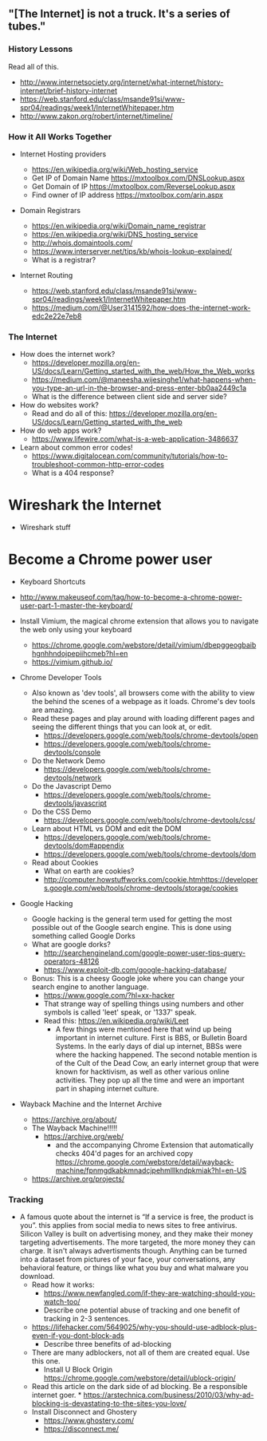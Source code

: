 ## "[The Internet] is not a truck. It's a series of tubes."

### History Lessons
Read all of this.
* http://www.internetsociety.org/internet/what-internet/history-internet/brief-history-internet
* https://web.stanford.edu/class/msande91si/www-spr04/readings/week1/InternetWhitepaper.htm
* http://www.zakon.org/robert/internet/timeline/


### How it All Works Together
* Internet Hosting providers  
   * https://en.wikipedia.org/wiki/Web_hosting_service
   * Get IP of Domain Name https://mxtoolbox.com/DNSLookup.aspx
   * Get Domain of IP https://mxtoolbox.com/ReverseLookup.aspx
   * Find owner of IP address https://mxtoolbox.com/arin.aspx
  
* Domain Registrars
   * https://en.wikipedia.org/wiki/Domain_name_registrar
   * https://en.wikipedia.org/wiki/DNS_hosting_service
   * http://whois.domaintools.com/
   * https://www.interserver.net/tips/kb/whois-lookup-explained/
   * What is a registrar?
   
* Internet Routing 
   * https://web.stanford.edu/class/msande91si/www-spr04/readings/week1/InternetWhitepaper.htm
   * https://medium.com/@User3141592/how-does-the-internet-work-edc2e22e7eb8
   
### The Internet

* How does the internet work?
   * https://developer.mozilla.org/en-US/docs/Learn/Getting_started_with_the_web/How_the_Web_works
   * https://medium.com/@maneesha.wijesinghe1/what-happens-when-you-type-an-url-in-the-browser-and-press-enter-bb0aa2449c1a
   * What is the difference between client side and server side? 
* How do websites work?
    * Read and do all of this: https://developer.mozilla.org/en-US/docs/Learn/Getting_started_with_the_web
* How do web apps work? 
    * https://www.lifewire.com/what-is-a-web-application-3486637
* Learn about common error codes! 
	* https://www.digitalocean.com/community/tutorials/how-to-troubleshoot-common-http-error-codes
	* What is a 404 response?


# Wireshark the Internet
* Wireshark stuff


# Become a Chrome power user
* Keyboard Shortcuts
 * http://www.makeuseof.com/tag/how-to-become-a-chrome-power-user-part-1-master-the-keyboard/
 * Install Vimium, the magical chrome extension that allows you to navigate the web only using your keyboard
     * https://chrome.google.com/webstore/detail/vimium/dbepggeogbaibhgnhhndojpepiihcmeb?hl=en
     * https://vimium.github.io/
* Chrome Developer Tools
    * Also known as 'dev tools', all browsers come with the ability to view the behind the scenes of a webpage as it loads. Chrome's dev tools are amazing. 
    * Read these pages and play around with loading different pages and seeing the different things that you can look at, or edit.
       * https://developers.google.com/web/tools/chrome-devtools/open
       * https://developers.google.com/web/tools/chrome-devtools/console
    * Do the Network Demo
        * https://developers.google.com/web/tools/chrome-devtools/network
    * Do the Javascript Demo
        * https://developers.google.com/web/tools/chrome-devtools/javascript
    * Do the CSS Demo
        * https://developers.google.com/web/tools/chrome-devtools/css/
    * Learn about HTML vs DOM and edit the DOM
        * https://developers.google.com/web/tools/chrome-devtools/dom#appendix
        * https://developers.google.com/web/tools/chrome-devtools/dom
    * Read about Cookies
        *  What on earth are cookies?
        * http://computer.howstuffworks.com/cookie.htmhttps://developers.google.com/web/tools/chrome-devtools/storage/cookies
* Google Hacking
     * Google hacking is the general term used for getting the most possible out of the Google search engine. This is done using something called Google Dorks
     * What are google dorks?
        * http://searchengineland.com/google-power-user-tips-query-operators-48126
        * https://www.exploit-db.com/google-hacking-database/ 
     * Bonus: This is a cheesy Google joke where you can change your search engine to another language. 
        * https://www.google.com/?hl=xx-hacker
        * That strange way of spelling things using numbers and other symbols is called 'leet' speak, or '1337' speak.
        * Read this: https://en.wikipedia.org/wiki/Leet
           * A few things were mentioned here that wind up being important in internet culture. First is BBS, or Bulletin Board Systems. In the early days of dial up internet, BBSs were where the hacking happened. The second notable mention is of the Cult of the Dead Cow, an early internet group that were known for hacktivism, as well as other various online activities. They pop up all the time and were an important part in shaping internet culture.
     
* Wayback Machine and the Internet Archive
	* https://archive.org/about/
	* The Wayback Machine!!!!! 
	  * https://archive.org/web/
	     * and the accompanying Chrome Extension that automatically checks 404'd pages for an archived copy https://chrome.google.com/webstore/detail/wayback-machine/fpnmgdkabkmnadcjpehmlllkndpkmiak?hl=en-US
	* https://archive.org/projects/
      
### Tracking
* A famous quote about the internet is “If a service is free, the product is you”. this applies from social media to news sites to free antivirus. Silicon Valley is built on advertising money, and they make their money targeting advertisements. The more targeted, the more money they can charge. It isn't always advertisments though. Anything can be  turned into a dataset from pictures of your face, your conversations, any behavioral feature, or things like what you buy and what malware you download.
     * Read how it works:
        * https://www.newfangled.com/if-they-are-watching-should-you-watch-too/
        * Describe one potential abuse of tracking and one benefit of tracking in 2-3 sentences. 
    * https://lifehacker.com/5649025/why-you-should-use-adblock-plus-even-if-you-dont-block-ads
        * Describe three benefits of ad-blocking
    * There are many adblockers, not all of them are created equal. Use this one.
        * Install U Block Origin https://chrome.google.com/webstore/detail/ublock-origin/
    * Read this article on the dark side of ad blocking. Be a responsible internet goer.
          * https://arstechnica.com/business/2010/03/why-ad-blocking-is-devastating-to-the-sites-you-love/
    * Install Disconnect and Ghostery
       * https://www.ghostery.com/
       * https://disconnect.me/

	       
	       
	
